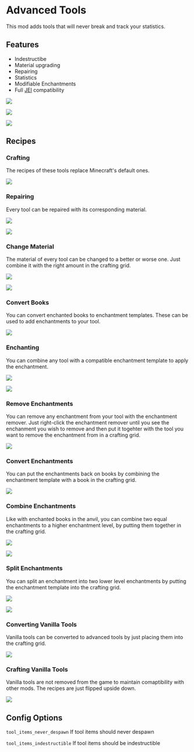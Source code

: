 # Advanced Tools

This mod adds tools that will never break and track your statistics.

## Features

- Indestructibe
- Material upgrading
- Repairing
- Statistics
- Modifiable Enchantments
- Full [JEI](https://www.curseforge.com/minecraft/mc-mods/jei) compatibility

![](https://i.imgur.com/22R8gxN.png)

![](https://i.imgur.com/EyC4Hmp.png)

![](https://i.imgur.com/WbqdUPB.png)

## Recipes

### Crafting

The recipes of these tools replace Minecraft's default ones.

![](https://i.imgur.com/Yy0Iy3b.png)

### Repairing

Every tool can be repaired with its corresponding material.

![](https://imgur.com/As1DNQw.png)

![](https://imgur.com/S5jajqH.png)

### Change Material

The material of every tool can be changed to a better or worse one. 
Just combine it with the right amount in the crafting grid.

![](https://i.imgur.com/bwLGWTc.png)

![](https://i.imgur.com/oXyRJFA.png)

### Convert Books

You can convert enchanted books to enchantment templates.
These can be used to add enchantments to your tool.

![](https://i.imgur.com/rlo8CWf.png)

### Enchanting

You can combine any tool with a compatible enchantment template to apply the enchantment.

![](https://imgur.com/EWq8Oqj.png)

![](https://i.imgur.com/0uBJie2.png)

### Remove Enchantments

You can remove any enchantment from your tool with the enchantment remover.
Just right-click the enchantment remover until you see the enchanment you wish to remove and then put it togehter with the tool you want to remove the enchantment from in a crafting grid.

![](https://i.imgur.com/AbHGJSv.png)

### Convert Enchantments

You can put the enchantments back on books by combining the enchantment template with a book in the crafting grid.

![](https://i.imgur.com/y31uHTM.png)

### Combine Enchantments

Like with enchanted books in the anvil, you can combine two equal enchantments to a higher enchantment level, by putting them together in the crafting grid.

![](https://i.imgur.com/JgAFjg8.png)

![](https://i.imgur.com/qwmoLm1.png)

### Split Enchantments

You can split an enchantment into two lower level enchantments by putting the enchantment template into the crafting grid.

![](https://i.imgur.com/KxI1FID.png)

![](https://i.imgur.com/6c5Snde.png)

### Converting Vanilla Tools

Vanilla tools can be converted to advanced tools by just placing them into the crafting grid.

![](https://i.imgur.com/E2Fjbei.png)

### Crafting Vanilla Tools

Vanilla tools are not removed from the game to maintain comaptibility with other mods.
The recipes are just flipped upside down.

![](https://i.imgur.com/Bgp38sC.png)


## Config Options

`tool_items_never_despawn` If tool items should never despawn

`tool_items_indestructible` If tool items should be indestructible

